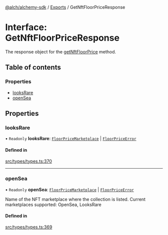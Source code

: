 [@alch/alchemy-sdk](../README.md) / [Exports](../modules.md) / GetNftFloorPriceResponse

# Interface: GetNftFloorPriceResponse

The response object for the [getNftFloorPrice](../modules.md#getnftfloorprice) method.

## Table of contents

### Properties

- [looksRare](GetNftFloorPriceResponse.md#looksrare)
- [openSea](GetNftFloorPriceResponse.md#opensea)

## Properties

### looksRare

• `Readonly` **looksRare**: [`FloorPriceMarketplace`](FloorPriceMarketplace.md) \| [`FloorPriceError`](FloorPriceError.md)

#### Defined in

[src/types/types.ts:370](https://github.com/alchemyplatform/alchemy-sdk-js/blob/9fe1224/src/types/types.ts#L370)

___

### openSea

• `Readonly` **openSea**: [`FloorPriceMarketplace`](FloorPriceMarketplace.md) \| [`FloorPriceError`](FloorPriceError.md)

Name of the NFT marketplace where the collection is listed. Current
marketplaces supported: OpenSea, LooksRare

#### Defined in

[src/types/types.ts:369](https://github.com/alchemyplatform/alchemy-sdk-js/blob/9fe1224/src/types/types.ts#L369)
